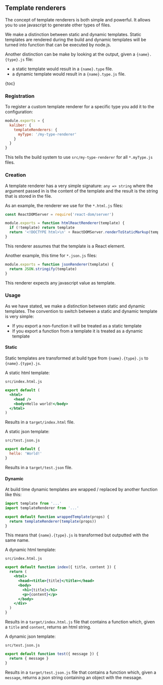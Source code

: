 ## Template renderers

The concept of template renderers is both simple and powerful. It allows you to use javascript to
generate other types of files.

We make a distinction between static and dynamic templates. Static templates are rendered during the
build and dynamic templates will be turned into function that can be executed by node.js.

Another distinction can be make by looking at the output, given a `{name}.{type}.js` file:
- a static template would result in a `{name}.type` file.
- a dynamic template would result in a `{name}.type.js` file.

{toc}

### Registration

To register a custom template renderer for a specific type you add it to the configuration:

```js
module.exports = {
  kaliber: {
    templateRenderers: {
      myType: '/my-type-renderer'
    }
  }
}
```

This tells the build system to use `src/my-type-renderer` for all `*.myType.js` files.

### Creation

A template renderer has a very simple signature: `any => string` where the argument passed in is the
content of the template and the result is the string that is stored in the file.

As an example, the renderer we use for the `*.html.js` files:

```js
const ReactDOMServer = require('react-dom/server')

module.exports = function htmlReactRenderer(template) {
  if (!template) return template
  return '<!DOCTYPE html>\n' + ReactDOMServer.renderToStaticMarkup(template)
}
```

This renderer assumes that the template is a React element.

Another example, this time for `*.json.js` files:

```js
module.exports = function jsonRenderer(template) {
  return JSON.stringify(template)
}
```

This renderer expects any javascript value as template.

### Usage

As we have stated, we make a distinction between static and dynamic templates. The convention to
switch between a static and dynamic template is very simple:

- If you export a non-function it will be treated as a static template
- If you export a function from a template it is treated as a dynamic template

#### Static

Static templates are transformed at build type from `{name}.{type}.js` to `{name}.{type}.js`.

A static html template:

`src/index.html.js`
```jsx
export default (
  <html>
    <head />
    <body>Hello world!</body>
  </html>
)
```
Results in a `target/index.html` file.


A static json template:

`src/test.json.js`
```js
export default {
  hello: 'World!'
}
```
Results in a `target/test.json` file.


#### Dynamic

At build time dynamic templates are wrapped / replaced by another function like this:

```js
import template from '...'
import templateRenderer from '...'

export default function wrappedTemplate(props) {
  return templateRenderer(template(props))
}
```

This means that `{name}.{type}.js` is transformed but outputted with the same name.

A dynamic html template:

`src/index.html.js`
```jsx
export default function index({ title, content }) {
  return (
    <html>
      <head><title>{title}</title></head>
      <body>
        <h1>{title}</h1>
        <p>{content}</p>
      </body>
    </div>
  )
}
```
Results in a `target/index.html.js` file that contains a function which, given a `title` and
`content`, returns an html string.

A dynamic json template:

`src/test.json.js`
```js
export default function test({ message }) {
  return { message }
}
```
Results in a `target/test.json.js` file that contains a function which, given a `message`, returns
a json string containing an object with the message.

